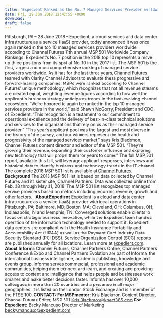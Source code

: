 ```yaml
---
title: 'Expedient Ranked as the No. 7 Managed Services Provider worldwide'
date: Fri, 29 Jun 2018 12:42:55 +0000
download: ''
draft: false
---
```


Pittsburgh, PA – 28 June 2018 – Expedient, a cloud services and data center infrastructure as a service (IaaS) provider, today announced it was once again ranked in the top 10 managed services providers worldwide according to Channel Futures 11th annual MSP 501 Worldwide Company Rankings. Expedient’s No. 7 position in the 2018 top 10 represents a move up three positions from its spot at No. 10 in the 2017 list. The MSP 501 is the first, largest and most comprehensive ranking of managed service providers worldwide. As it has for the last three years, Channel Futures teamed with Clarity Channel Advisors to evaluate these progressive and forward-leaning companies. MSPs were ranked according to Channel Futures’ unique methodology, which recognizes that not all revenue streams are created equal, weighting revenue figures according to how well the applicant's business strategy anticipates trends in the fast-evolving channel ecosystem. “We’re honored to again be ranked in the top 10 managed services providers in the world,” said Shawn McGorry, President and COO of Expedient. “This recognition is a testament to our commitment to operational excellence and the delivery of best-in-class technical solutions and services to the organizations that rely on us as their managed service provider.” “This year’s applicant pool was the largest and most diverse in the history of the survey, and our winners represent the health and progressivity of the managed services market,” says Kris Blackmon, Channel Futures content director and editor of the MSP 501. “They’re growing their revenue, expanding their customer influence and exploring new technology that will propel them for years to come.” The full MSP 501 report, available this fall, will leverage applicant responses, interviews and historical data to identify business and technology trends in the IT channel. The complete 2018 MSP 501 list is available at [Channel Futures](http://www.channelfutures.com/msp-501/presenting-2018-msp-501-worldwide-rankings).   **Background** The 2018 MSP 501 list is based on data collected by Channel Futures and its sister site, Channel Partners. Data was collected online from Feb. 28 through May 31, 2018. The MSP 501 list recognizes top managed service providers based on metrics including recurring revenue, growth and other factors.   **About Expedient** Expedient is a cloud and data center infrastructure as a service (IaaS) provider with local operations in Pittsburgh, PA; Baltimore, MD; Boston, MA; Cleveland, OH; Columbus, OH; Indianapolis, IN and Memphis, TN. Converged solutions enable clients to focus on strategic business innovation, while the Expedient team handles operation of the information technology needed to support it. Expedient data centers are compliant with the Health Insurance Portability and Accountability Act (HIPAA) as well as the Payment Card Industry Data Security Standard (PCI DSS). Service Organization Control (SOC) reports are published annually for all locations. Learn more at [expedient.com](http://www.expedient.com/).  **About Informa** Channel Futures, Channel Partners Online, Channel Partners Conference & Expo and Channel Partners Evolution are part of Informa, the international business intelligence, academic publishing, knowledge and events group. Informa serves commercial, professional and academic communities, helping them connect and learn, and creating and providing access to content and intelligence that helps people and businesses work smarter and make better decisions faster. Informa has over 10,000 colleagues in more than 20 countries and a presence in all major geographies. It is listed on the London Stock Exchange and is a member of the FTSE 100.  **CONTACT:** **For MSPmentor:** Kris Blackmon Content Director, Channel Futures Editor, MSP 501 [Kris.Blackmon@knect365.com](mailto:Kris.Blackmon@knect365.com?subject=MSP%20501)  **For Expedient:** Becky Mancuso Director of Marketing becky.mancuso@expedient.com
